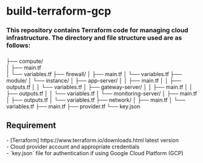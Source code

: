 # build-terraform-gcp

###

### This repository contains Terraform code for managing cloud infrastructure. The directory and file structure used are as follows:

###

├── compute/<br>
│ ├── main.tf<br>
│ └── variables.tf
├── firewall/
│ ├── main.tf
│ └── variables.tf
├── module/
│ └── instance/
│ ├── app-server/
│ │ ├── main.tf
│ │ ├── outputs.tf
│ │ └── variables.tf
│ ├── gateway-server/
│ │ ├── main.tf
│ │ ├── outputs.tf
│ │ └── variables.tf
│ └── monitoring-server/
│ ├── main.tf
│ ├── outputs.tf
│ └── variables.tf
├── network/
│ ├── main.tf
│ └── variables.tf
├── main.tf
├── provider.tf
└── key.json

###

## Requirement
<p>- [Terraform] https://www.terraform.io/downloads.html latest version<br>
- Cloud provider account and appropriate credentials<br>
- `key.json` file for authentication if using Google Cloud Platform (GCP)</p>
